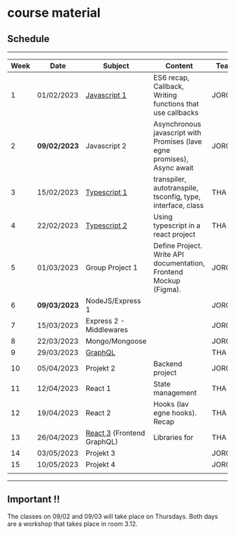 # course material

## Schedule

***

| Week | Date | Subject | Content | Teacher |
| --- | --- | --- | --- | --- |
| 1 | 01/02/2023 | [Javascript 1 ](week1_js/README.md)| ES6 recap, Callback, Writing functions that use callbacks | JORG |
| 2 | **09/02/2023** | Javascript 2 | Asynchronous javascript with Promises (lave egne promises), Async await | JORG |
| 3 | 15/02/2023 | [Typescript 1](week3_ts/README.md) | transpiler, autotranspile, tsconfig, type, interface, class | THA |
| 4 | 22/02/2023 | [Typescript 2](week4_ts2/README.md) | Using typescript in a react project | THA |
| 5 | 01/03/2023 | Group Project 1 | Define Project. Write API documentation, Frontend Mockup (Figma). | JORG/THA |
| 6 | **09/03/2023** | NodeJS/Express 1 |  | JORG |
| 7 | 15/03/2023 | Express 2 - Middlewares |  | JORG |
| 8 | 22/03/2023 | Mongo/Mongoose |  | JORG |
| 9 | 29/03/2023 | [GraphQL](week9_graphql/README.md) |  | THA |
| 10 | 05/04/2023  | Projekt 2 | Backend project | JORG/THA |
| 11 | 12/04/2023 | React 1 | State management | THA |
| 12 | 19/04/2023 | React 2 | Hooks (lav egne hooks). Recap | THA  |
| 13 | 26/04/2023 | [React 3](week13_graphql2/README.md) (Frontend GraphQL) | Libraries for  | THA |
| 14 | 03/05/2023 | Projekt 3 |  | JORG/THA |
| 15 | 10/05/2023 | Projekt 4 |  | JORG/THA |
|  |  |  |  |  |

***

## Important !!

The classes on 09/02 and 09/03 will take place on Thursdays. Both days are a workshop that takes place in room 3.12.